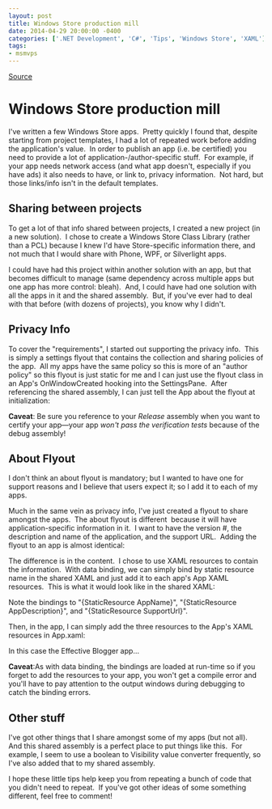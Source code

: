 ```yaml
---
layout: post
title: Windows Store production mill
date: 2014-04-29 20:00:00 -0400
categories: ['.NET Development', 'C#', 'Tips', 'Windows Store', 'XAML']
tags:
- msmvps
---
```

[Source](http://pr-blog.azurewebsites.net/2014/04/30/windows-store-production-mill/ "Permalink to Windows Store production mill")

# Windows Store production mill

I've written a few Windows Store apps.  Pretty quickly I found that, despite starting from project templates, I had a lot of repeated work before adding the application's value.  In order to publish an app (i.e. be certified) you need to provide a lot of application-/author-specific stuff.  For example, if your app needs network access (and what app doesn't, especially if you have ads) it also needs to have, or link to, privacy information.  Not hard, but those links/info isn't in the default templates.

## Sharing between projects

To get a lot of that info shared between projects, I created a new project (in a new solution).  I chose to create a Windows Store Class Library (rather than a PCL) because I knew I'd have Store-specific information there, and not much that I would share with Phone, WPF, or Silverlight apps.

I could have had this project within another solution with an app, but that becomes difficult to manage (same dependency across multiple apps but one app has more control: bleah).  And, I could have had one solution with all the apps in it and the shared assembly.  But, if you've ever had to deal with that before (with dozens of projects), you know why I didn't.

## Privacy Info

To cover the "requirements", I started out supporting the privacy info.  This is simply a settings flyout that contains the collection and sharing policies of the app.  All my apps have the same policy so this is more of an "author policy" so this flyout is just static for me and I can just use the flyout class in an App's OnWindowCreated hooking into the SettingsPane.  After referencing the shared assembly, I can just tell the App about the flyout at initialization:

**Caveat**: Be sure you reference to your _Release_ assembly when you want to certify your app—your app _won't pass the verification tests_ because of the debug assembly!

## About Flyout

I don't think an about flyout is mandatory; but I wanted to have one for support reasons and I believe that users expect it; so I add it to each of my apps.

Much in the same vein as privacy info, I've just created a flyout to share amongst the apps.  The about flyout is different  because it will have application-specific information in it.  I want to have the version #, the description and name of the application, and the support URL.  Adding the flyout to an app is almost identical:

The difference is in the content.  I chose to use XAML resources to contain the information.  With data binding, we can simply bind by static resource name in the shared XAML and just add it to each app's App XAML resources.  This is what it would look like in the shared XAML:

Note the bindings to "{StaticResource AppName}", "{StaticResource AppDescription}", and "{StaticResource SupportUrl}".

Then, in the app, I can simply add the three resources to the App's XAML resources in App.xaml:

In this case the Effective Blogger app…

**Caveat**:As with data binding, the bindings are loaded at run-time so if you forget to add the resources to your app, you won't get a compile error and you'll have to pay attention to the output windows during debugging to catch the binding errors.

## Other stuff

I've got other things that I share amongst some of my apps (but not all).  And this shared assembly is a perfect place to put things like this.  For example, I seem to use a boolean to Visibility value converter frequently, so I've also added that to my shared assembly.

I hope these little tips help keep you from repeating a bunch of code that you didn't need to repeat.  If you've got other ideas of some something different, feel free to comment!

